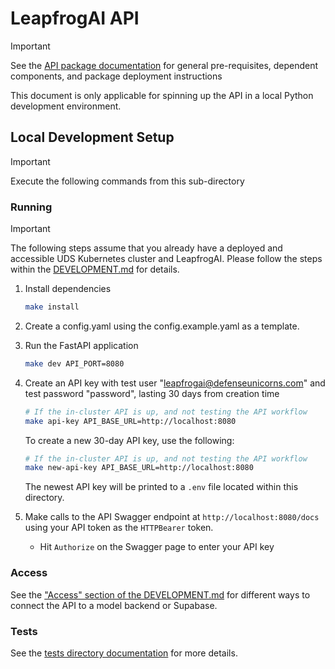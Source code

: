 # LeapfrogAI API

> [!IMPORTANT]
> See the [API package documentation](../../packages/api/README.md) for general pre-requisites, dependent components, and package deployment instructions

This document is only applicable for spinning up the API in a local Python development environment.

## Local Development Setup

> [!IMPORTANT]
> Execute the following commands from this sub-directory

### Running

> [!IMPORTANT]
> The following steps assume that you already have a deployed and accessible UDS Kubernetes cluster and LeapfrogAI. Please follow the steps within the [DEVELOPMENT.md](../../docs/DEVELOPMENT.md) for details.

1. Install dependencies

    ```bash
    make install
    ```

2. Create a config.yaml using the config.example.yaml as a template.

3. Run the FastAPI application

    ```bash
    make dev API_PORT=8080
    ```

4. Create an API key with test user "leapfrogai@defenseunicorns.com" and test password "password", lasting 30 days from creation time

    ```bash
    # If the in-cluster API is up, and not testing the API workflow
    make api-key API_BASE_URL=http://localhost:8080
    ```

    To create a new 30-day API key, use the following:

    ```bash
    # If the in-cluster API is up, and not testing the API workflow
    make new-api-key API_BASE_URL=http://localhost:8080
    ```

    The newest API key will be printed to a `.env` file located within this directory.

5. Make calls to the API Swagger endpoint at `http://localhost:8080/docs` using your API token as the `HTTPBearer` token.

    - Hit `Authorize` on the Swagger page to enter your API key

### Access

See the ["Access" section of the DEVELOPMENT.md](../../docs/DEVELOPMENT.md#access) for different ways to connect the API to a model backend or Supabase.

### Tests

See the [tests directory documentation](../../tests/README.md) for more details.
